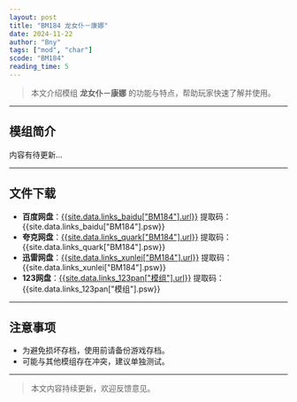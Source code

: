 ```yaml
---
layout: post
title: "BM184 龙女仆－康娜"
date: 2024-11-22
author: "Bny"
tags: ["mod", "char"]
scode: "BM184"
reading_time: 5
---
```


> 本文介绍模组 **龙女仆－康娜** 的功能与特点，帮助玩家快速了解并使用。

---

## 模组简介

内容有待更新...

---

## 文件下载
- **百度网盘**：[{{site.data.links_baidu["BM184"].url}}]({{site.data.links_baidu["BM184"].url}}) 提取码：{{site.data.links_baidu["BM184"].psw}}
- **夸克网盘**：[{{site.data.links_quark["BM184"].url}}]({{site.data.links_quark["BM184"].url}}) 提取码：{{site.data.links_quark["BM184"].psw}}
- **迅雷网盘**：[{{site.data.links_xunlei["BM184"].url}}]({{site.data.links_xunlei["BM184"].url}}) 提取码：{{site.data.links_xunlei["BM184"].psw}}
- **123网盘**：[{{site.data.links_123pan["模组"].url}}]({{site.data.links_123pan["模组"].url}}) 提取码：{{site.data.links_123pan["模组"].psw}}

---

## 注意事项
- 为避免损坏存档，使用前请备份游戏存档。
- 可能与其他模组存在冲突，建议单独测试。

---

> 本文内容持续更新，欢迎反馈意见。

